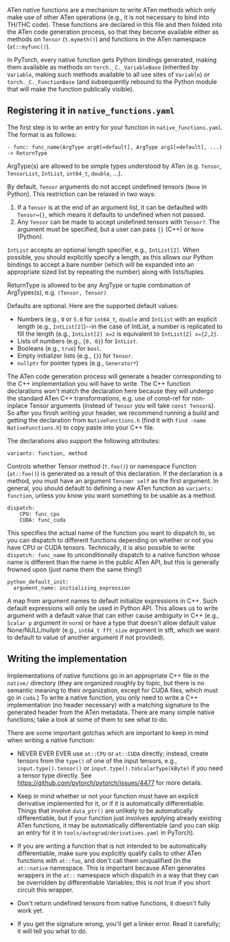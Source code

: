 ATen native functions are a mechanism to write ATen methods which only
make use of other ATen operations (e.g., it is not necessary to bind into
TH/THC code).  These functions are declared in this file and then folded
into the ATen code generation process, so that they become available
either as methods on `Tensor` (`t.mymeth()`) and functions in the ATen
namespace (`at::myfunc()`).

In PyTorch, every native function gets Python bindings generated,
making them available as methods on `torch._C._VariableBase`
(inherited by `Variable`, making such methods available to all
use sites of `Variable`) or `torch._C._FunctionBase` (and subsequently
rebound to the Python module that will make the function publically
visible).

## Registering it in `native_functions.yaml`

The first step is to write an entry for your function in
`native_functions.yaml`.  The format is as follows:

```
- func: func_name(ArgType arg0[=default], ArgType arg1[=default], ...) -> ReturnType
```

ArgType(s) are allowed to be simple types understood by ATen
(e.g. `Tensor`, `TensorList`, `IntList`, `int64_t`, `double`, ...).

By default, `Tensor` arguments do not accept undefined tensors
(`None` in Python). This restriction can be relaxed in two ways:

1. If a `Tensor` is at the end of an argument list, it can be defaulted
   with `Tensor={}`, which means it defaults to undefined when not passed.
2. Any `Tensor` can be made to accept undefined tensors with `Tensor?`.
   The argument must be specified, but a user can pass `{}` (C++) or `None`
   (Python).
   
`IntList` accepts an optional length specifier, e.g., `IntList[2]`.  When
possible, you should explicitly specify a length, as this allows our
Python bindings to accept a bare number (which will be expanded into an appropriate
sized list by repeating the number) along with lists/tuples.

ReturnType is allowed to be any ArgType or tuple combination of ArgTypes(s),
e.g. `(Tensor, Tensor)`

Defaults are optional.  Here are the supported default values:
* Numbers (e.g., `0` or `5.0` for `int64_t`, `double` and `IntList`
  with an explicit length (e.g., `IntList[2]`)--in the case of IntList,
  a number is replicated to fill the length (e.g., `IntList[2] x=2`
  is equivalent to `IntList[2] x={2,2}`.
* Lists of numbers (e.g., `{0, 0}`) for `IntList`.
* Booleans (e.g., `true`) for `bool`.
* Empty initializer lists (e.g., `{}`) for `Tensor`.
* `nullptr` for pointer types (e.g., `Generator*`)

The ATen code generation process will generate a header corresponding
to the C++ implementation you will have to write.
The C++ function declarations won't match the declaration here because
they will undergo the standard ATen C++ transformations, e.g. use of const-ref
for non-inplace Tensor arguments (instead of `Tensor` you will
take `const Tensor&`).  So after you finish writing your header, we recommend
running a build and getting the declaration from `NativeFunctions.h`
(find it with `find -name NativeFunctions.h`) to copy paste into your
C++ file.

The declarations also support the following attributes:

```
variants: function, method
```

Controls whether Tensor method (`t.foo()`) or namespace Function (`at::foo()`) is
generated as a result of this declaration.  If the declaration is a method,
you must have an argument `Tensoœr self` as the first argument.  In general, you
should default to defining a new ATen function as `variants: function`, unless
you know you want something to be usable as a method.

```
dispatch:
    CPU: func_cpu
    CUDA: func_cuda
```

This specifies the actual name of the function you want to dispatch to, so you
can dispatch to different functions depending on whether or not you have CPU or
CUDA tensors.  Technically, it is also possible to write `dispatch: func_name`
to unconditionally dispatch to a native function whose name is different than
the name in the public ATen API, but this is generally frowned upon (just name
them the same thing!)

```
python_default_init:
  argument_name: initializing_expression
```

A map from argument names to default initialize expressions in C++. Such default
expressions will only be used in Python API. This allows us to write argument
with a default value that can either cause ambiguity in C++ (e.g., `Scalar p`
argument in `norm`) or have a type that doesn't allow default value
None/NULL/nullptr (e.g., `int64_t fft_size` argument in stft, which we want to
default to value of another argument if not provided).

## Writing the implementation

Implementations of native functions go in an appropriate C++ file in the
`native/` directory (they are organized roughly by topic, but there is no
semantic meaning to their organization, except for CUDA files, which must
go in `cuda`.)  To write a native function, you only need to write a C++
implementation (no header necessary) with a matching signature to
the generated header from the ATen metadata.  There are many
simple native functions; take a look at some of them to see what to do.

There are some important gotchas which are important to keep in mind when
writing a native function:

* NEVER EVER EVER use `at::CPU` or `at::CUDA` directly; instead, create tensors
  from the `type()` of one of the input tensors, e.g., `input.type().tensor()`
  or `input.type().toScalarType(kByte)` if you need a tensor type directly.
  See https://github.com/pytorch/pytorch/issues/4477 for more details.

* Keep in mind whether or not your function must have an explicit derivative
  implemented for it, or if it is automatically differentiable.  Things that
  involve `data_ptr()` are unlikely to be automatically differentiable, but
  if your function just involves applying already existing ATen functions,
  it may be automatically differentiable (and you can skip an entry for
  it in `tools/autograd/derivatives.yaml` in PyTorch).

* If you are writing a function that is not intended to be automatically
  differentiable, make sure you explicitly qualify calls to other ATen
  functions with `at::foo`, and don't call them unqualified (in the
  `at::native` namespace.  This is important because ATen generates wrappers
  in the `at::` namespace which dispatch in a way that they can be overridden
  by differentiable Variables; this is not true if you short circuit this
  wrapper.

* Don't return undefined tensors from native functions, it doesn't fully work
  yet.

* If you get the signature wrong, you'll get a linker error.  Read it
  carefully; it will tell you what to do.
